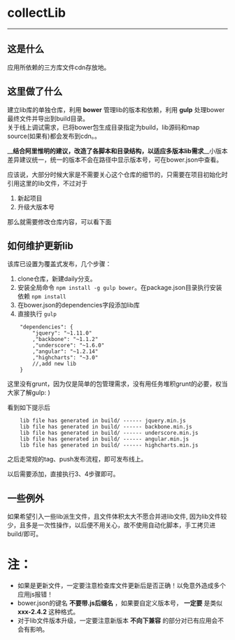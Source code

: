 # collectLib
-----
## 这是什么

应用所依赖的三方库文件cdn存放地。


## 这里做了什么

建立lib库的单独仓库，利用 __bower__ 管理lib的版本和依赖，利用 __gulp__ 处理bower最终文件并导出到build目录。     
关于线上调试需求，已将bower包生成目录指定为build，lib源码和map source(如果有)都会发布到cdn。。    


__**结合阿里惟明的建议，改造了各脚本和目录结构，以适应多版本lib需求**__小版本差异建议统一，统一的版本不会在路径中显示版本号，可在bower.json中查看。


应该说，大部分时候大家是不需要关心这个仓库的细节的，只需要在项目初始化时引用这里的lib文件，不过对于

1. 新起项目
2. 升级大版本号

那么就需要修改仓库内容，可以看下面

## 如何维护更新lib

该库已设置为覆盖式发布，几个步骤：

1. clone仓库，新建daily分支。
2. 安装全局命令 `npm install -g gulp bower`。在package.json目录执行安装依赖 `npm install` 
3. 在bower.json的dependencies字段添加lib库
4. 直接执行 `gulp`

```
    "dependencies": {
        "jquery": "~1.11.0"
        ,"backbone": "~1.1.2"
        ,"underscore": "~1.6.0"
        ,"angular": "~1.2.14"
        ,"highcharts": "~3.0"
        //,add new lib
    }
```

这里没有grunt，因为仅是简单的包管理需求，没有用任务堆积grunt的必要，权当大家了解gulp: )

看到如下提示后

```
    lib file has generated in build/ ------ jquery.min.js
    lib file has generated in build/ ------ backbone.min.js
    lib file has generated in build/ ------ underscore.min.js
    lib file has generated in build/ ------ angular.min.js
    lib file has generated in build/ ------ highcharts.min.js
```

之后走常规的tag、push发布流程，即可发布线上。

以后需要添加，直接执行3、4步骤即可。

## 一些例外

如果希望引入一些lib派生文件，且文件体积太大不愿合并进lib文件,
因为lib文件较少，且多是一次性操作，以后便不用关心，故不使用自动化脚本，手工拷贝进build/即可。


# 注：

* 如果是更新文件，一定要注意检查库文件更新后是否正确！以免意外造成多个应用js报错！
* bower.json的键名  __不要带.js后缀名__ ，如果要自定义版本号， __一定要__ 是类似 __xxx-2.4.2__ 这种格式。
* 对于lib文件版本升级，一定要注意新版本 __不向下兼容__ 的部分对已有应用会不会有影响。

<br><br>




